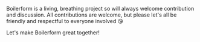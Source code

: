 Boilerform is a living, breathing project so will always welcome contribution and discussion. All contributions are welcome, but please let's all be friendly and respectful to everyone involved 😘

Let's make Boilerform great together!